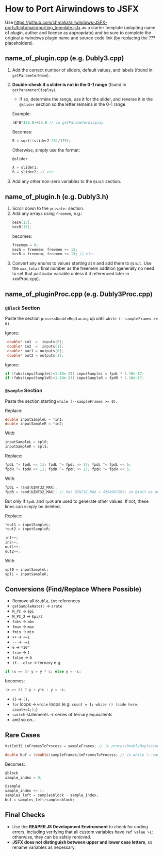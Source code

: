 # How to Port Airwindows to JSFX

Use https://github.com/chmaha/airwindows-JSFX-ports/blob/main/porting_template.jsfx as a starter template (adapting name of plugin, author and license as appropriate) and be sure to complete the original airwindows plugin name and source code link (by replacing the ??? placeholders).

## name_of_plugin.cpp (e.g. Dubly3.cpp)

1. Add the correct number of sliders, default values, and labels (found in `getParameterName`).
2. **Double-check if a slider is not in the 0-1 range** (found in `getParameterDisplay`).
   - If so, determine the range, use it for the slider, and reverse it in the `@slider` section so the letter remains in the 0-1 range.
   
   Example:
   ```c
   (B*B*175.0)+25.0 // in getParameterDisplay
   ```
   Becomes:
   ```c
   B = sqrt((slider2-25)/175);
   ```
   Otherwise, simply use the format:
   ```c
   @slider
   
   A = slider1;
   B = slider2; // etc.
   ```
4. Add any other non-zero variables to the `@init` section.

## name_of_plugin.h (e.g. Dubly3.h)

1. Scroll down to the `private:` section.
2. Add any arrays using `freemem`, e.g.:
   ```cpp
   bezA[13];
   bezB[13];
   ```
   becomes:
   ```c
   freemem = 0;
   bezA = freemem; freemem += 13;
   bezB = freemem; freemem += 13; // etc.
   ```
4. Convert any enums to values starting at `0` and add them to `@init`. Use the `xxx_total` final number as the freemem addition (generally no need to set that particular variable unless it it referenced later in xxxProc.cpp).

## name_of_pluginProc.cpp (e.g. Dubly3Proc.cpp)

### `@block` Section
Paste the section `processDoubleReplacing` up until `while (--sampleFrames >= 0)`.

Ignore:
```cpp
 double* in1  =  inputs[0];
 double* in2  =  inputs[1];
 double* out1 = outputs[0];
 double* out2 = outputs[1];
```
Ignore:
```c
if (fabs(inputSampleL)<1.18e-23) inputSampleL = fpdL * 1.18e-17;
if (fabs(inputSampleR)<1.18e-23) inputSampleR = fpdR * 1.18e-17;
```

### `@sample` Section
Paste the section starting `while (--sampleFrames >= 0)`.

Replace:
```cpp
double inputSampleL = *in1;
double inputSampleR = *in2;
```
With:
```c
inputSampleL = spl0;
inputSampleR = spl1;
```

Replace:
```c
fpdL ^= fpdL << 13; fpdL ^= fpdL >> 17; fpdL ^= fpdL << 5;
fpdR ^= fpdR << 13; fpdR ^= fpdR >> 17; fpdR ^= fpdR << 5;
```
With:
```c
fpdL = rand(UINT32_MAX);
fpdR = rand(UINT32_MAX); // Set UINT32_MAX = 4294967295; in @init as necessary
```
But only if `fpdL` and `fpdR` are used to generate other values. If not, these lines can simply be deleted.

Replace:
```cpp
*out1 = inputSampleL;
*out2 = inputSampleR;

in1++;
in2++;
out1++;
out2++;
```
With:
```c
spl0 = inputSampleL;
spl1 = inputSampleR;
```

## Conversions (Find/Replace Where Possible)
- Remove all `double`, `int` references
- `getSampleRate()` → `srate`
- `M_PI` → `$pi`
- `M_PI_2` → `$pi/2`
- `fabs` → `abs`
- `fmax` → `max`
- `fmin` → `min`
- `++` → `+=1`
- `--` → `-=1`
- `e` → `*10^`
- `true` → `1`
- `false` → `0`
- `if...else` → ternary e.g.
```cpp
if (x == 3) y = y * c; else y = -c;
```
becomes:
```c
(x == 3) ? y = y*c : y = -c;
```
- `{}` → `();`
- `for` loops → `while` loops (e.g. `count = 1; while () (code here; count+=1;);`)
- `switch` statements → series of ternary equivalents
- and so on...

## Rare Cases

```cpp
VstInt32 inFramesToProcess = sampleFrames; // in processDoubleReplacing
```
```cpp
double buf = (double)sampleFrames/inFramesToProcess; // in while (--sampleFrames >= 0)
```
Becomes:
```c
@block
sample_index = 0;

@sample
sample_index += 1;
samples_left = samplesblock - sample_index;
buf = samples_left/samplesblock;
```

## Final Checks

- Use the **REAPER JS Development Environment** to check for coding errors, including verifying that all custom variables have `ref value >1`; otherwise, they can be safely removed.
- **JSFX does not distinguish between upper and lower case letters**, so rename variables as necessary.

